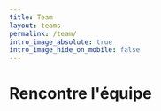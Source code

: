```yaml
---
title: Team
layout: teams
permalink: /team/
intro_image_absolute: true
intro_image_hide_on_mobile: false
---
```


# Rencontre l'équipe


